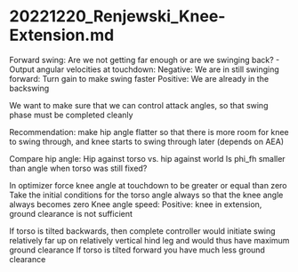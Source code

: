 # 20221220_Renjewski_Knee-Extension.md

Forward swing: Are we not getting far enough or are we swinging back? - Output angular velocities at touchdown:
Negative: We are in still swinging forward: Turn gain to make swing faster
Positive: We are already in the backswing

We want to make sure that we can control attack angles, so that swing phase must be completed cleanly

Recommendation: make hip angle flatter so that there is more room for knee to swing through, and knee starts to swing through later (depends on AEA)

Compare hip angle:
Hip against torso vs. hip against world
Is phi_fh smaller than angle when torso was still fixed?

In optimizer force knee angle at touchdown to be greater or equal than zero
Take the initial conditions for the torso angle always so that the knee angle always becomes zero
Knee angle speed: Positive: knee in extension, ground clearance is not sufficient

If torso is tilted backwards, then complete controller would initiate swing relatively far up on relatively vertical hind leg and would thus have maximum ground clearance
If torso is tilted forward you have much less ground clearance
